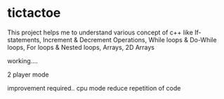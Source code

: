 # tictactoe
This project helps me to understand various concept of c++ like If-statements, Increment & Decrement Operations, While loops & Do-While loops, For loops & Nested loops, Arrays, 2D Arrays


working....

2 player mode

improvement required..
cpu mode
reduce repetition of code
